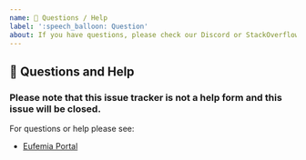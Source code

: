```yaml
---
name: 💬 Questions / Help
label: ':speech_balloon: Question'
about: If you have questions, please check our Discord or StackOverflow
---
```


## 💬 Questions and Help

### Please note that this issue tracker is not a help form and this issue will be closed.

For questions or help please see:

- [Eufemia Portal](https://dnbexperience.github.io/eufemia/uilib)
